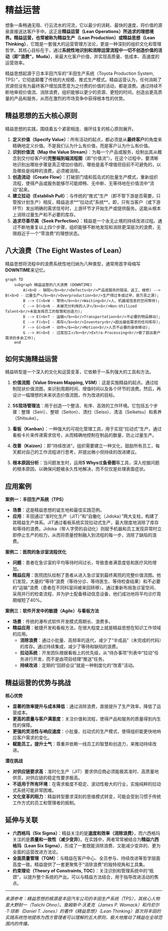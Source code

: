 # 精益运营

想象一条畅通无阻、行云流水的河流，它以最少的消耗、最快的速度，将价值的源泉直接送达客户手中。这正是**精益运营（Lean Operations）**所追求的理想境界。精益运营，也常被称为**精益生产（Lean Production）**或**精益思想（Lean Thinking）**，它既是一套强大的运营管理方法论，更是一种深刻的组织文化和管理哲学。其核心目标在于，通过**系统性地识别和消除运营流程中一切不创造价值的活动（即“浪费”，Muda）**，来最大化客户价值，并实现高质量、低成本、高速度的运营效率。

精益思想起源于日本丰田汽车的“丰田生产系统（Toyota Production System, TPS）”，它彻底颠覆了传统的大规模、推式生产模式。精益运营认为，任何消耗了资源但没有为最终客户增加其愿意为之付费的价值的活动，都是浪费。通过持续不断地审视价值流、消除浪费，组织能够以更少的资源、更短的时间，创造出更高质量的产品和服务，从而在激烈的市场竞争中获得根本性的优势。

## 精益思想的五大核心原则

精益思想的实践，围绕着五个紧密相连、循环往复的核心原则展开。

1.  **定义价值（Specify Value）**：所有活动的起点，都必须是从**最终客户**的角度来精确地定义价值。不是我们认为什么有价值，而是客户认为什么有价值。
2.  **识别价值流（Map the Value Stream）**：为每一个产品或服务，绘制出其从概念到交付给客户的**完整端到端流程图**（即“价值流”）。在这个过程中，要清晰地识别出哪些步骤是真正增加价值的，哪些是虽不增值但目前不可避免的，以及哪些是纯粹的浪费，必须被消除。
3.  **创造流动（Create Flow）**：打破部门墙和孤岛式的批量生产模式，重新组织流程，使得产品或服务能够尽可能顺畅、无中断、无等待地在价值流中“流动”起来。
4.  **建立拉动（Establish Pull）**：与传统的“推式”生产（即不管下游是否需要，只管按计划生产）相反，精益追求**“拉动式”系统**。即，只有当客户（或下游环节）发出明确的需求信号时，上游环节才开始生产或提供服务。这能从根本上消除过量生产和不必要的库存。
5.  **追求尽善尽美（Seek Perfection）**：精益是一个永无止境的持续改进过程。通过不断地重复以上四个步骤，组织能够不断地发现和消除更深层次的浪费，无限趋近于一个“零浪费”的理想状态。

## 八大浪费（The Eight Wastes of Lean）

精益思想将流程中的浪费系统性地归纳为八种类型，通常用首字母缩写**DOWNTIME**来记忆。

```mermaid
graph TD
    subgraph 精益运营的八大浪费 (DOWNTIME)
        A(<b>D - 缺陷</b><br/>Defects<br/>产品或服务的错误、返工、维修) --> B(<b>O - 过量生产</b><br/>Overproduction<br/>生产得过多或过早，是万恶之源);
        B --> C(<b>W - 等待</b><br/>Waiting<br/>人、机器或信息的空闲等待);
        C --> D(<b>N - 未被充分利用的人才</b><br/>Non-Utilized Talent<br/>未能发挥员工的智慧和创造力);
        D --> E(<b>T - 运输</b><br/>Transportation<br/>不必要的物品移动);
        E --> F(<b>I - 库存</b><br/>Inventory<br/>超出最低需求的任何库存);
        F --> G(<b>M - 动作</b><br/>Motion<br/>人员不必要的身体移动);
        G --> H(<b>E - 过度加工</b><br/>Extra-Processing<br/>做了超出客户需求的多余工作);
    end
```

## 如何实施精益运营

精益转型是一个深入的文化和运营变革，它依赖于一系列强大的工具和方法。

1.  **价值流图（Value Stream Mapping, VSM）**：这是实施精益的起点。通过绘制现状价值流图，来识别周期时间、增值时间以及各个环节的浪费。然后，再设计一幅理想的未来状态价值流图，作为改进的目标。

2.  **5S现场管理法**：用于创造一个整洁、有序、高效的工作环境。它包括五个步骤：整理（Seiri）、整顿（Seiton）、清扫（Seiso）、清洁（Seiketsu）和素养（Shitsuke）。

3.  **看板（Kanban）**：一种强大的可视化管理工具，用于实现“拉动式”生产。通过看板卡片来传递需求信号，从而精确地控制在制品的数量，防止过量生产。

4.  **改善（Kaizen）**：即“持续改进”。组织需要建立一种文化，鼓励所有员工，每天都对自己的工作流程进行思考，并提出微小但持续的改进建议。

5.  **根本原因分析**：当问题发生时，运用**5 Whys**或**鱼骨图**等工具，深入挖掘问题的根本原因，以确保问题被永久性地解决，而不仅仅是处理表面症状。

## 应用案例

**案例一：丰田生产系统（TPS）**
*   **场景**：这是精益思想的诞生地和最佳实践范例。
*   **应用**：丰田通过“准时化生产（JIT）”和“自働化（Jidoka）”两大支柱，构建了其精益生产体系。JIT通过看板系统实现拉动式生产，最大限度地消除了库存和等待的浪费。Jidoka（带人字旁的自动化）则赋予机器和员工发现异常时立即停止生产的权力，从而将质量控制融入到流程的每一步，消除了缺陷的浪费。

**案例二：医院的急诊室流程优化**
*   **问题**：患者在急诊室的平均等待时间过长，导致患者满意度低和医疗风险增加。
*   **精益应用**：医院团队绘制了患者从进入急诊室到最终离院的完整价值流图。他们发现，大量的“等待”浪费（等待分诊、等待医生、等待检查结果）和不必要的“运输”浪费（患者在不同科室间被来回转移）。通过重新布局急诊室空间、采用并行的检查流程、并为护士配备移动信息设备，他们成功地将平均诊疗周期缩短了40%。

**案例三：软件开发中的敏捷（Agile）与看板方法**
*   **场景**：传统的瀑布式软件开发模式周期长、浪费多。
*   **精益应用**：敏捷开发和看板方法，在很大程度上就是精益思想在知识工作领域的应用。
    *   **消除浪费**：通过小批量、高频率的迭代，减少了“半成品”（未完成的代码）的库存。通过持续集成，减少了等待和缺陷的浪费。
    *   **拉动系统**：开发团队根据看板上的优先级，从“待办事项”列表中“拉动”任务进行开发，而不是由项目经理“推送”任务。
    *   **持续改进**：定期的“回顾会议”就是一种制度化的“改善”活动。

## 精益运营的优势与挑战

**核心优势**
*   **显著的效率提升与成本降低**：通过消除浪费，直接提升了生产效率，降低了运营成本。
*   **更高的质量与客户满意度**：关注价值和流程，使得产品和服务的质量得到内生性的保障。
*   **更强的灵活性与响应速度**：小批量、拉动式的生产模式，使得组织能更快地响应客户需求的变化。
*   **赋能员工，提升士气**：尊重并依赖一线员工的智慧和创造力，来推动持续改进。

**潜在挑战**
*   **对供应链要求高**：准时化生产（JIT）要求供应商必须能极其准时、高质量地供货，对供应链的稳定性要求极高。
*   **不适用于所有环境**：在需求极度不稳定、波动性极大的行业，实施纯粹的拉动式系统可能非常困难。
*   **文化变革的阻力**：精益转型要求深刻的思维模式转变，可能会受到习惯于传统工作方式的员工和管理者的抵制。

## 延伸与关联

*   **六西格玛（Six Sigma）**：精益关注的是**速度和效率（消除浪费）**，而六西格玛关注的是**质量和一致性（减少变异）**。在实践中，两者常常被结合为**精益六西格玛（Lean Six Sigma）**，形成了一套既能消除浪费、又能减少变异的、更为全面的运营改进方法论。
*   **全面质量管理（TQM）**：与精益在客户中心、全员参与、持续改进等哲学层面高度一致。精益提供了一套更聚焦于“消除浪费”的独特视角和工具集。
*   **约束理论（Theory of Constraints, TOC）**：关注识别和管理系统中的“瓶颈”，以提升整个系统的产出。可以与精益方法结合，用于指导改进活动的焦点。

---
*来源参考：精益思想的根源是丰田汽车公司的丰田生产系统（TPS），其核心人物是大野耐一（Taiichi Ohno）。詹姆斯·P·沃麦克（James P. Womack）和丹尼尔·T·琼斯（Daniel T. Jones）的著作《精益思想》（Lean Thinking）首次将丰田的实践系统性地提炼为西方管理者可以理解的五大原则，极大地推动了精益在全球范围内的传播。*
